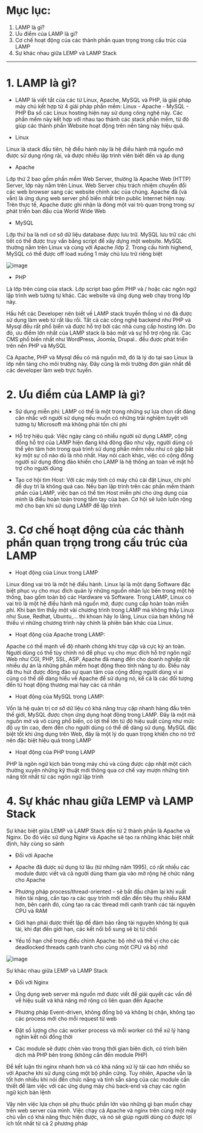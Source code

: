 # Mục lục: 
 
1. LAMP là gì?
2. Ưu điểm của LAMP là gì? 
3. Cơ chế hoạt động của các thành phần quan trọng trong cấu trúc của LAMP
4. Sự khác nhau giữa LEMP và LAMP Stack

-------------------------------------------------------------------------------
 
 # 1. LAMP là gì?
 
 - LAMP là viết tắt của các từ Linux, Apache, MySQL và PHP, là giải pháp máy chủ kết hợp từ 4 giải pháp phần mềm: Linux - Apache - MySQL - PHP Đa số các Linux hosting hiện nay sử dụng công nghệ này. Các phần mềm này kết hợp với nhau tạo thành các stack phần mềm, từ đó giúp các thành phần Website hoạt động trên nền tảng này hiệu quả. 

- Linux

Linux là stack đầu tiên, hệ điều hành này là hệ điều hành mã nguồn mở được sử dụng rộng rãi, và được nhiều lập trình viên biết đến và áp dụng

- Apache

Lớp thứ 2 bao gồm phần mềm Web Server, thường là Apache Web (HTTP) Server, lớp này nằm trên Linux. Web Server chịu trách nhiệm chuyển đổi các web browser sang các website chính xác của chúng. Apache đã (và vẫn) là ứng dụng web server phổ biến nhất trên public Internet hiện nay. Trên thực tế, Apache được ghi nhận là đóng một vai trò quan trọng trong sự phát triển ban đầu của World Wide Web

- MySQL

Lớp thứ ba là nơi cơ sở dữ liệu database được lưu trữ. MySQL lưu trữ các chi tiết có thể được truy vấn bằng script để xây dựng một website. MySQL thường nằm trên Linux và cùng với Apache /lớp 2. Trong cấu hình highend, MySQL có thể được off load xuống 1 máy chủ lưu trữ riêng biệt

![image](https://user-images.githubusercontent.com/95491130/183228082-c9c2d8bb-99eb-4d46-858d-9c41d034a33f.png)

- PHP

Là lớp trên cùng của stack. Lớp script bao gồm PHP và / hoặc các ngôn ngữ lập trình web tương tự khác. Các website và ứng dụng web chạy trong lớp này.

Hầu hết các Developer nên biết về LAMP stack truyền thống vì nó đã được sử dụng làm web từ rất lâu rồi. Tất cả các công nghệ backend như PHP và Mysql đều rất phổ biến và được hỗ trợ bởi các nhà cung cấp hosting lớn. Do đó, ưu điểm lớn nhất của LAMP stack là bảo mật và sự hỗ trợ rộng rãi. Các CMS phổ biến nhất như WordPress, Joomla, Drupal.. đều được phát triển trên nền PHP và MySQL

Cả Apache, PHP và Mysql đều có mã nguồn mở, đó là lý do tại sao Linux là lớp nền tảng cho môi trường này. Đây cũng là môi trường đơn giản nhất để các developer làm web trực tuyến.

# 2. Ưu điểm của LAMP là gì?

- Sử dụng miễn phí: LAMP có thể là một trong những sự lựa chọn rất đáng cân nhắc với người sử dụng nếu muốn có những trải nghiệm tuyệt vời tương tự Microsoft mà không phải tốn chi phí 

- Hỗ trợ hiệu quả: Việc ngày càng có nhiều người sử dụng LAMP, cộng đồng hỗ trợ của LAMP hiện đang khá đông đảo như vậy, người dùng có thể yên tâm hơn trong quá trình sử dụng phần mềm nếu như có gặp bất kỳ một sự cố nào dù là nhỏ nhất. Hay nói cách khác, việc có cộng đồng người sử dụng đông đảo khiến cho LAMP là hệ thống an toàn về mặt hỗ trợ cho người dùng

- Tạo cơ hội tìm Host: Với các máy tính có máy chủ cài đặt Linux, chi phí để duy trì là không quá cao. Nếu bạn lập trình trên các phần mềm thành phần của LAMP, việc bạn có thể tìm Host miễn phí cho ứng dụng của mình là điều hoàn toàn trong tầm tay của bạn. Cơ hội sẽ luôn luôn rộng mở cho bạn khi sử dụng LAMP để lập trình

# 3. Cơ chế hoạt động của các thành phần quan trọng trong cấu trúc của LAMP

- Hoạt động của Linux trong LAMP

Linux đóng vai trò là một hệ điều hành. Linux lại là một dạng Software đặc biệt phục vụ cho mục đích quản lý những nguồn nhân lực bên trong một hệ thống, bao gồm toàn bộ các Hardware và Software. Trong LAMP, Linux có vai trò là một hệ điều hành mã nguồn mở, được cung cấp hoàn toàn miễn phí. Khi bạn tìm thấy một vài chương trình trong LAMP mà không thấy Linux như Suse, Redhat, Ubuntu,... thì khoan hãy lo lắng, Linux của bạn không hề thiếu vì những chương trình này chính là phiên bản khác của Linux.

- Hoạt động của Apache trong LAMP:

Apache có thế mạnh về độ nhanh chóng khi truy cập và cực kỳ an toàn. Người dùng có thể tùy chỉnh nó để phục vụ cho mục đích hỗ trợ ngôn ngữ Web như CGI, PHP, SSL, ASP. Apache đã mang đến cho doanh nghiệp rất nhiều dự án là những phần mềm hoạt động theo tính năng tự do. Điều này đã thu hút được đông đảo sự quan tâm của cộng đồng người dùng vì ai cũng có thể dễ dàng hiểu về Apache để sử dụng nó, kể cả là các đối tượng đến từ hoạt động thương mại hay các cá nhân

- Hoạt động của MySQL trong LAMP:

Vốn là hệ quản trị cơ sở dữ liệu có khả năng truy cập nhanh hàng đầu trên thế giới, MySQL được chọn ứng dụng hoạt động trong LAMP. Đây là một mã nguồn mở và vô cùng phổ biến, có lợi thế lớn từ độ hiệu suất cũng như mức độ uy tín cao, đem đến cho người dùng có thể dễ dàng sử dụng. MySQL đặc biệt tốt khi ứng dụng trên Web, đây là một lý do quan trọng khiến cho nó trở nên đặc biệt hiệu quả trong LAMP

- Hoạt động của PHP trong LAMP

PHP là ngôn ngữ kịch bản trong máy chủ và cũng được cập nhật một cách thường xuyên những kỹ thuật mới thông qua cơ chế vay mượn những tính năng tốt nhất từ các ngôn ngữ lập trình

# 4. Sự khác nhau giữa LEMP và LAMP Stack
Sự khác biệt giữa LEMP và LAMP Stack đến từ 2 thành phần là Apache và Nginx. Do đó việc sử dụng Nginx và Apache sẽ tạo ra những khác biệt nhất định, hãy cùng so sánh

- Đối với Apache
+  Apache đã được sử dụng từ lâu (từ những năm 1995), có rất nhiều các module được viết và cả người dùng tham gia vào mở rộng hệ chức năng cho Apache

+ Phương pháp process/thread-oriented – sẽ bắt đầu chậm lại khi xuất hiện tải nặng, cần tạo ra các quy trình mới dẫn đến tiêu thụ nhiều RAM hơn, bên cạnh đó, cũng tạo ra các thread mới cạnh tranh các tài nguyên CPU và RAM

+ Giới hạn phải được thiết lập để đảm bảo rằng tài nguyên không bị quá tải, khi đạt đến giới hạn, các kết nối bổ sung sẽ bị từ chối

+ Yếu tố hạn chế trong điều chỉnh Apache: bộ nhớ và thế vị cho các deadlocked threads cạnh tranh cho cùng một CPU và bộ nhớ

![image](https://user-images.githubusercontent.com/95491130/183228407-58c7e8d3-6f51-4c75-89ae-d8bb3f824916.png)

Sự khác nhau giữa LEMP và LAMP Stack

- Đối với Nginx
+ Ứng dụng web server mã nguồn mở được viết để giải quyết các vấn đề về hiệu suất và khả năng mở rộng có liên quan đến Apache

+ Phương pháp Event-driven, không đồng bộ và không bị chặn, không tạo các process mới cho mỗi request từ web

+ Đặt số lượng cho các worker process và mỗi worker có thể xử lý hàng nghìn kết nối đồng thời

+ Các module sẽ được chèn vào trong thời gian biên dịch, có trình biên dịch mã PHP bên trong (không cần đến module PHP)

Để kết luận thì nginx nhanh hơn và có khả năng xử lý tải cao hơn nhiều so với Apache khi sử dụng cùng một bộ phần cứng. Tuy nhiên, Apache vẫn là tốt hơn nhiều khi nói đến chức năng và tính sẵn sàng của các module cần thiết để làm việc với các ứng dụng máy chủ back-end và chạy các ngôn ngữ kịch bản lệnh

Vậy nên việc lựa chọn sẽ phụ thuộc phần lớn vào những gì bạn muốn chạy trên web server của mình. Việc chạy cả Apache và nginx trên cùng một máy chủ vẫn có khả năng thực hiện được, và nó sẽ giúp người dùng có được lợi ích tốt nhất từ cả 2 phương pháp























